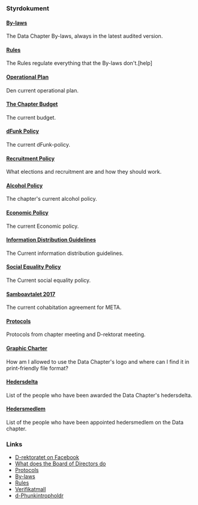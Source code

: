 ### Styrdokument

#### [By-laws](https://styrdokument.datasektionen.se/stadgar)

The Data Chapter By-laws, always in the latest audited version.

#### [Rules](https://styrdokument.datasektionen.se/reglemente)

The Rules regulate everything that the By-laws don't.[help]

#### [Operational Plan](/en/organisation/verksamhetsplan)

Den current operational plan.

#### [The Chapter Budget](/en/organisation/budget)

The current budget.

#### [dFunk Policy](https://styrdokument.datasektionen.se/dfunkpolicy)

The current dFunk-policy.

#### [Recruitment Policy](https://styrdokument.datasektionen.se/rekryteringspolicy)

What elections and recruitment are and how they should work.

#### [Alcohol Policy](https://styrdokument.datasektionen.se/alkoholpolicy)

The chapter's current alcohol policy.

#### [Economic Policy](https://styrdokument.datasektionen.se/ekonomiskt_styrdokument)

The current Economic policy.

#### [Information Distribution Guidelines](https://styrdokument.datasektionen.se/informationsspridningsguidelines)

The Current information distribution guidelines.

#### [Social Equality Policy](https://styrdokument.datasektionen.se/jamlikhetspolicy)

The Current social equality policy.

#### [Samboavtalet 2017](http://static.datasektionen.se/organisation/samboendeavtal2017.pdf)

The current cohabitation agreement for META.

#### [Protocols](/en/organisation/protokoll)

Protocols from chapter meeting and D-rektorat meeting.

#### [Graphic Charter](/en/organisation/grafisk-profil)

How am I allowed to use the Data Chapter's logo and where can I find it in print-friendly file format?

#### [Hedersdelta](/en/chapter/hedersdelta)

List of the people who have been awarded the Data Chapter's hedersdelta.

#### [Hedersmedlem](/en/chapter/hedersmedlem)

List of the people who have been appointed hedersmedlem on the Data chapter.

### Links

-   [D-rektoratet on Facebook](https://facebook.com/drektoratet/)
-   [What does the Board of Directors do](/en/organisation/sammansattning)
-   [Protocols](/en/organisation/protokoll)
-   [By-laws](https://styrdokument.datasektionen.se/stadgar)
-   [Rules](https://styrdokument.datasektionen.se/reglemente)
-   [Verifikatmall](https://static.datasektionen.se/kvittomall-ht16)
-   [d-Phunkintropholdr](http://static.datasektionen.se/infphldr2016-12-15.pdf)
